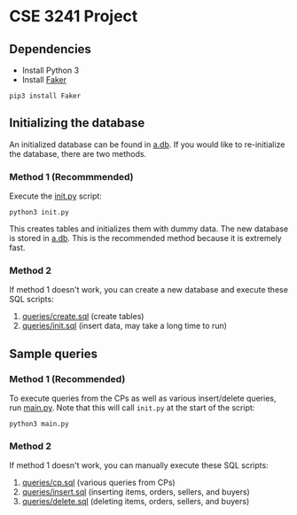 # CSE 3241 Project

## Dependencies

- Install Python 3
- Install [Faker](https://github.com/joke2k/faker)
```
pip3 install Faker
```

## Initializing the database

An initialized database can be found in [a.db](a.db). If you would like to
re-initialize the database, there are two methods.

### Method 1 (Recommmended)

Execute the [init.py](init.py) script:
```
python3 init.py
```

This creates tables and initializes them with dummy data.
The new database is stored in [a.db](a.db).
This is the recommended method because it is extremely fast.

### Method 2

If method 1 doesn't work, you can create a new database and execute
these SQL scripts:
1. [queries/create.sql](queries/create.sql)
  (create tables)
2. [queries/init.sql](queries/init.sql)
  (insert data, may take a long time to run)

## Sample queries

### Method 1 (Recommended)

To execute queries from the CPs as well as various insert/delete queries, run
[main.py](main.py). Note that this will call `init.py` at the start of the
script:
```
python3 main.py
```

### Method 2

If method 1 doesn't work, you can manually execute these SQL
scripts:
1. [queries/cp.sql](queries/cp.sql)
  (various queries from CPs)
4. [queries/insert.sql](queries/insert.sql)
  (inserting items, orders, sellers, and buyers)
5. [queries/delete.sql](queries/delete.sql)
  (deleting items, orders, sellers, and buyers)
